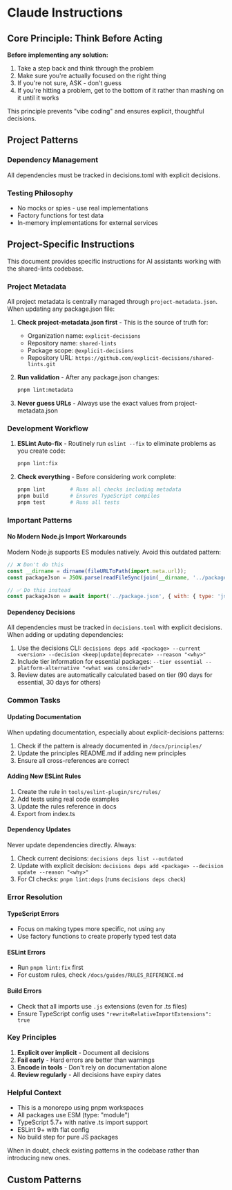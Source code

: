 # Claude Instructions

<!-- BEGIN: shared-lints/core-principles v1.0.0 -->
## Core Principle: Think Before Acting

**Before implementing any solution:**

1. Take a step back and think through the problem
2. Make sure you're actually focused on the right thing
3. If you're not sure, ASK - don't guess
4. If you're hitting a problem, get to the bottom of it rather than mashing on it until it works

This principle prevents "vibe coding" and ensures explicit, thoughtful decisions.
<!-- END: shared-lints/core-principles -->

<!-- BEGIN: shared-lints/project-patterns v1.0.0 -->
## Project Patterns

### Dependency Management

All dependencies must be tracked in decisions.toml with explicit decisions.

### Testing Philosophy

- No mocks or spies - use real implementations
- Factory functions for test data
- In-memory implementations for external services
<!-- END: shared-lints/project-patterns -->

## Project-Specific Instructions

This document provides specific instructions for AI assistants working with the shared-lints codebase.

### Project Metadata

All project metadata is centrally managed through `project-metadata.json`. When updating any package.json file:

1. **Check project-metadata.json first** - This is the source of truth for:
   - Organization name: `explicit-decisions`
   - Repository name: `shared-lints`
   - Package scope: `@explicit-decisions`
   - Repository URL: `https://github.com/explicit-decisions/shared-lints.git`

2. **Run validation** - After any package.json changes:

   ```bash
   pnpm lint:metadata
   ```

3. **Never guess URLs** - Always use the exact values from project-metadata.json

### Development Workflow

1. **ESLint Auto-fix** - Routinely run `eslint --fix` to eliminate problems as you create code:

   ```bash
   pnpm lint:fix
   ```

2. **Check everything** - Before considering work complete:

   ```bash
   pnpm lint        # Runs all checks including metadata
   pnpm build       # Ensures TypeScript compiles
   pnpm test        # Runs all tests
   ```

### Important Patterns

#### No Modern Node.js Import Workarounds

Modern Node.js supports ES modules natively. Avoid this outdated pattern:

```javascript
// ❌ Don't do this
const __dirname = dirname(fileURLToPath(import.meta.url));
const packageJson = JSON.parse(readFileSync(join(__dirname, '../package.json'), 'utf8'));

// ✅ Do this instead
const packageJson = await import('../package.json', { with: { type: 'json' } });
```

#### Dependency Decisions

All dependencies must be tracked in `decisions.toml` with explicit decisions. When adding or updating dependencies:

1. Use the decisions CLI: `decisions deps add <package> --current <version> --decision <keep|update|deprecate> --reason "<why>"`
2. Include tier information for essential packages: `--tier essential --platform-alternative "<what was considered>"`
3. Review dates are automatically calculated based on tier (90 days for essential, 30 days for others)

### Common Tasks

#### Updating Documentation

When updating documentation, especially about explicit-decisions patterns:

1. Check if the pattern is already documented in `/docs/principles/`
2. Update the principles README.md if adding new principles
3. Ensure all cross-references are correct

#### Adding New ESLint Rules

1. Create the rule in `tools/eslint-plugin/src/rules/`
2. Add tests using real code examples
3. Update the rules reference in docs
4. Export from index.ts

#### Dependency Updates

Never update dependencies directly. Always:

1. Check current decisions: `decisions deps list --outdated`
2. Update with explicit decision: `decisions deps add <package> --decision update --reason "<why>"`
3. For CI checks: `pnpm lint:deps` (runs `decisions deps check`)

### Error Resolution

#### TypeScript Errors

- Focus on making types more specific, not using `any`
- Use factory functions to create properly typed test data

#### ESLint Errors

- Run `pnpm lint:fix` first
- For custom rules, check `/docs/guides/RULES_REFERENCE.md`

#### Build Errors

- Check that all imports use `.js` extensions (even for .ts files)
- Ensure TypeScript config uses `"rewriteRelativeImportExtensions": true`

### Key Principles

1. **Explicit over implicit** - Document all decisions
2. **Fail early** - Hard errors are better than warnings
3. **Encode in tools** - Don't rely on documentation alone
4. **Review regularly** - All decisions have expiry dates

### Helpful Context

- This is a monorepo using pnpm workspaces
- All packages use ESM (type: "module")
- TypeScript 5.7+ with native .ts import support
- ESLint 9+ with flat config
- No build step for pure JS packages

When in doubt, check existing patterns in the codebase rather than introducing new ones.

## Custom Patterns

<!-- Document patterns specific to your codebase -->